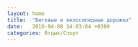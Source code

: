 ```yaml
---
layout: home
title:  "Беговые и велосипедные дорожки"
date:   2018-04-08 14:03:04 +0300
categories: Отдых/Спорт
---
```

